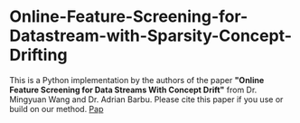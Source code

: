 # Online-Feature-Screening-for-Datastream-with-Sparsity-Concept-Drifting

This is a Python implementation by the authors of the paper **"Online Feature Screening for Data Streams With Concept Drift"** from Dr. Mingyuan Wang and Dr. Adrian Barbu.
Please cite this paper if you use or build on our method. [Pap](https://doi.org/10.1109/TKDE.2022.3232752)

